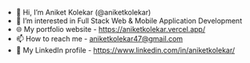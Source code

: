 - 👋 Hi, I’m Aniket Kolekar (@aniketkolekar)
- 👀 I’m interested in Full Stack Web & Mobile Application Development
- 🌐 My portfolio website - https://aniketkolekar.vercel.app/
- 📫 How to reach me - aniketkolekar47@gmail.com
- 💼 My LinkedIn profile - https://www.linkedin.com/in/aniketkolekar/

<!---
aniketkolekar/aniketkolekar is a ✨ special ✨ repository because its `README.md` (this file) appears on your GitHub profile.
You can click the Preview link to take a look at your changes.
--->
